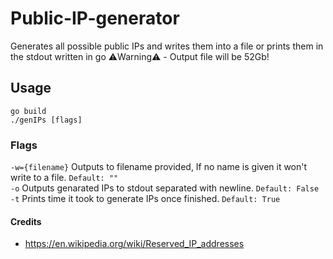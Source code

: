 # Public-IP-generator
Generates all possible public IPs and writes them into a file or prints them in the stdout written in go
⚠️Warning⚠️ - Output file will be 52Gb!
## Usage
```
go build
./genIPs [flags]
```
### Flags
`-w={filename}`  Outputs to filename provided, If no name is given it won't write to a file. `Default: ""`  
`-o` Outputs genarated IPs to stdout separated with newline. `Default: False`  
`-t` Prints time it took to generate IPs once finished. `Default: True`  

#### Credits
- https://en.wikipedia.org/wiki/Reserved_IP_addresses

